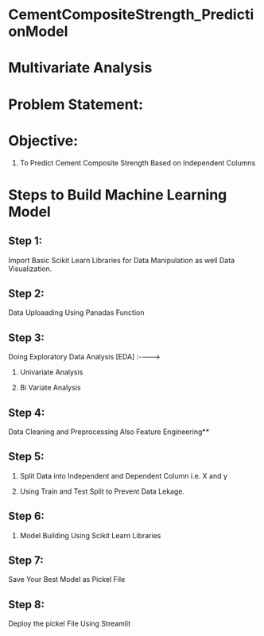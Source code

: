 # CementCompositeStrength_PredictionModel

# Multivariate Analysis

# Problem Statement:

# Objective:

1. To Predict Cement Composite Strength Based on Independent Columns

# Steps to Build Machine Learning Model

## Step 1:

Import Basic Scikit Learn Libraries for Data Manipulation as well Data Visualization.

## Step 2:

Data Uploaading Using Panadas Function

## Step 3:

Doing Exploratory Data Analysis [EDA] :---->

1. Univariate Analysis

2. Bi Variate Analysis

## Step 4:

Data Cleaning and Preprocessing Also Feature Engineering**

## Step 5:

1. Split Data into Independent and Dependent Column i.e. X and y

2. Using Train and Test Split to Prevent Data Lekage.

## Step 6:

1. Model Building Using Scikit Learn Libraries 

## Step 7:

Save Your Best Model as Pickel File

## Step 8:

Deploy the pickel File Using Streamlit